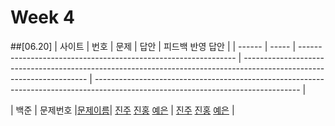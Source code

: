 # Week 4
##[06.20]
| 사이트 | 번호  | 문제                                                           | 답안                                                                                                                  | 피드백 반영 답안                                                                                                                  |
| ------ | ----- | -------------------------------------------------------------- | --------------------------------------------------------------------------------------------------------------------- | --------------------------------------------------------------------------------------------------------------------------------- |

| 백준   | 문제번호  |[문제이름](링크)| [진주](답안링크) [진홍](답안링크) [예은](답안링크) | [진주](답안링크) [진홍](답안링크) [예은](답안링크) |
